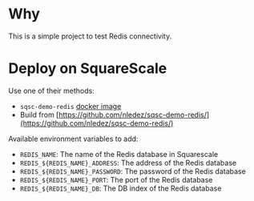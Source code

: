 # Why

This is a simple project to test Redis connectivity.


# Deploy on SquareScale

Use one of their methods:

  - `sqsc-demo-redis` [docker image](https://cloud.docker.com/repository/docker/nledez/sqsc-demo-redis/)
  - Build from [https://github.com/nledez/sqsc-demo-redis/](https://github.com/nledez/sqsc-demo-redis/)

Available environment variables to add:
  - `REDIS_NAME`: The name of the Redis database in Squarescale
  - `REDIS_${REDIS_NAME}_ADDRESS`: The address of the Redis database
  - `REDIS_${REDIS_NAME}_PASSWORD`: The password of the Redis database
  - `REDIS_${REDIS_NAME}_PORT`: The port of the Redis database
  - `REDIS_${REDIS_NAME}_DB`: The DB index of the Redis database
